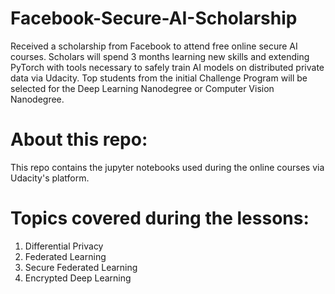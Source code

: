 # Facebook-Secure-AI-Scholarship
Received a scholarship from Facebook to attend free online secure AI courses. Scholars will spend 3 months learning new skills and extending PyTorch with tools necessary to safely train AI models on distributed private data via Udacity. Top students from the initial Challenge Program will be selected for the Deep Learning Nanodegree or Computer Vision Nanodegree.

# About this repo:

This repo contains the jupyter notebooks used during the online courses via Udacity's platform.

# Topics covered during the lessons:

1) Differential Privacy
2) Federated Learning
3) Secure Federated Learning
4) Encrypted Deep Learning
